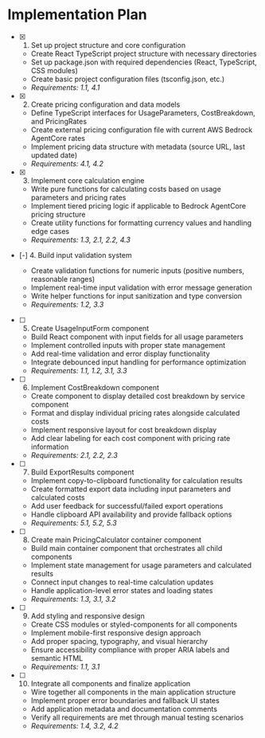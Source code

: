 # Implementation Plan

- [x] 1. Set up project structure and core configuration

  - Create React TypeScript project structure with necessary directories
  - Set up package.json with required dependencies (React, TypeScript, CSS modules)
  - Create basic project configuration files (tsconfig.json, etc.)
  - _Requirements: 1.1, 4.1_

- [x] 2. Create pricing configuration and data models

  - Define TypeScript interfaces for UsageParameters, CostBreakdown, and PricingRates
  - Create external pricing configuration file with current AWS Bedrock AgentCore rates
  - Implement pricing data structure with metadata (source URL, last updated date)
  - _Requirements: 4.1, 4.2_

- [x] 3. Implement core calculation engine

  - Write pure functions for calculating costs based on usage parameters and pricing rates
  - Implement tiered pricing logic if applicable to Bedrock AgentCore pricing structure
  - Create utility functions for formatting currency values and handling edge cases
  - _Requirements: 1.3, 2.1, 2.2, 4.3_

- [-] 4. Build input validation system

  - Create validation functions for numeric inputs (positive numbers, reasonable ranges)
  - Implement real-time input validation with error message generation
  - Write helper functions for input sanitization and type conversion
  - _Requirements: 1.2, 3.3_

- [ ] 5. Create UsageInputForm component

  - Build React component with input fields for all usage parameters
  - Implement controlled inputs with proper state management
  - Add real-time validation and error display functionality
  - Integrate debounced input handling for performance optimization
  - _Requirements: 1.1, 1.2, 3.1, 3.3_

- [ ] 6. Implement CostBreakdown component

  - Create component to display detailed cost breakdown by service component
  - Format and display individual pricing rates alongside calculated costs
  - Implement responsive layout for cost breakdown display
  - Add clear labeling for each cost component with pricing rate information
  - _Requirements: 2.1, 2.2, 2.3_

- [ ] 7. Build ExportResults component

  - Implement copy-to-clipboard functionality for calculation results
  - Create formatted export data including input parameters and calculated costs
  - Add user feedback for successful/failed export operations
  - Handle clipboard API availability and provide fallback options
  - _Requirements: 5.1, 5.2, 5.3_

- [ ] 8. Create main PricingCalculator container component

  - Build main container component that orchestrates all child components
  - Implement state management for usage parameters and calculated results
  - Connect input changes to real-time calculation updates
  - Handle application-level error states and loading states
  - _Requirements: 1.3, 3.1, 3.2_

- [ ] 9. Add styling and responsive design

  - Create CSS modules or styled-components for all components
  - Implement mobile-first responsive design approach
  - Add proper spacing, typography, and visual hierarchy
  - Ensure accessibility compliance with proper ARIA labels and semantic HTML
  - _Requirements: 1.1, 3.1_

- [ ] 10. Integrate all components and finalize application
  - Wire together all components in the main application structure
  - Implement proper error boundaries and fallback UI states
  - Add application metadata and documentation comments
  - Verify all requirements are met through manual testing scenarios
  - _Requirements: 1.4, 3.2, 4.2_
